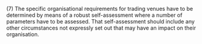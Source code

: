 (7) The specific organisational requirements for trading venues have to be determined by means of a robust self-assessment where a number of parameters have to be assessed. That self-assessment should include any other circumstances not expressly set out that may have an impact on their organisation.